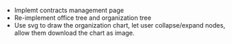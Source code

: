 * Implemt contracts management page
* Re-implement office tree and organization tree
* Use svg to draw the organization chart, let user collapse/expand nodes, allow them download the chart as image.